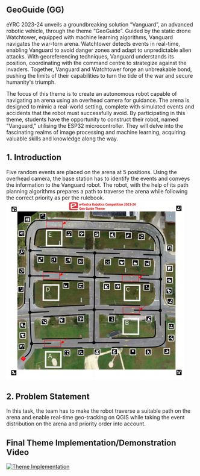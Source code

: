 ## GeoGuide (GG)
eYRC 2023-24 unveils a groundbreaking solution “Vanguard”, an advanced robotic vehicle, through the theme “GeoGuide”. Guided by the static drone Watchtower, equipped with machine learning algorithms, Vanguard navigates the war-torn arena. Watchtower detects events in real-time, enabling Vanguard to avoid danger zones and adapt to unpredictable alien attacks. With georeferencing techniques, Vanguard understands its position, coordinating with the command centre to strategize against the invaders. Together, Vanguard and Watchtower forge an unbreakable bond, pushing the limits of their capabilities to turn the tide of the war and secure humanity's triumph.

The focus of this theme is to create an autonomous robot capable of navigating an arena using an overhead camera for guidance. The arena is designed to mimic a real-world setting, complete with simulated events and accidents that the robot must successfully avoid. By participating in this theme, students have the opportunity to construct their robot, named "Vanguard," utilising the ESP32 microcontroller. They will delve into the fascinating realms of image processing and machine learning, acquiring valuable skills and knowledge along the way.


## 1. Introduction
Five random events are placed on the arena at 5 positions. Using the overhead camera, the base station has to identify the events and conveys the information to the Vanguard robot. The robot, with the help of its path planning algorithms prepares a path to traverse the arena while following the correct priority as per the rulebook.
![image](assets/arena.png)

## 2. Problem Statement
In this task, the team has to make the robot traverse a suitable path on the arena and enable real-time geo-tracking on QGIS while taking the event distribution on the arena and priority order into account.

## Final Theme Implementation/Demonstration Video


[![Theme Implementation](https://img.youtube.com/vi/MJPColznaBs/0.jpg)](https://www.youtube.com/watch?v=xKoBW3wclHw)

